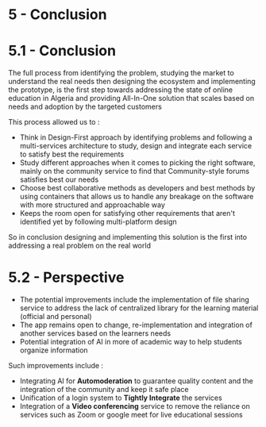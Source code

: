 # 5 - Conclusion
# 5.1 - Conclusion

The full process from identifying the problem, studying the market to understand the real needs then designing the ecosystem and implementing the prototype, is the first step towards addressing the state of online education in Algeria and providing All-In-One solution that scales based on needs and adoption by the targeted customers

This process allowed us to :
+ Think in Design-First approach by identifying problems and following a multi-services architecture to study, design and integrate each service to satisfy best the requirements
+ Study different approaches when it comes to picking the right software, mainly on the community service to find that Community-style forums satisfies best our needs
+ Choose best collaborative methods as developers and best methods by using containers that allows us to handle any breakage on the software with more structured and approachable way
+ Keeps the room open for satisfying other requirements that aren't identified yet by following multi-platform design

So in conclusion designing and implementing this solution is the first into addressing a real problem on the real world

# 5.2 - Perspective

 + The potential improvements include the implementation of file sharing service to address the lack of centralized library for the learning material (official and personal)
 + The app remains open to change, re-implementation and integration of another services based on the learners needs
 + Potential integration of AI in more of academic way to help students organize information

Such improvements include :
+ Integrating AI for **Automoderation** to guarantee quality content and the integration of the community and keep it safe place
+ Unification of a login system to **Tightly Integrate** the services
+ Integration of a **Video conferencing** service to remove the reliance on services such as Zoom or google meet for live educational sessions
<div style="page-break-before: always; height: 0;"></div>